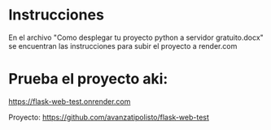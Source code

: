 # Instrucciones

En el archivo "Como desplegar tu proyecto python a servidor gratuito.docx" se encuentran las instrucciones para subir el proyecto a render.com

# Prueba el proyecto aki: 

https://flask-web-test.onrender.com

Proyecto: https://github.com/avanzatipolisto/flask-web-test

